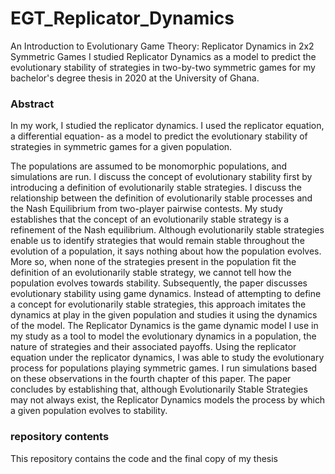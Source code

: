 # EGT_Replicator_Dynamics
An Introduction to Evolutionary Game Theory: Replicator Dynamics in 2x2 Symmetric Games
I studied Replicator Dynamics as a model to predict the evolutionary stability of strategies in two-by-two symmetric games for my bachelor's degree thesis in 2020 at the University of Ghana.


### Abstract
In my work, I studied the replicator dynamics. I used the replicator equation, a differential equation-
as a model to predict the evolutionary stability of strategies in symmetric games for a given population.

The populations are assumed to be monomorphic populations, and simulations are run. I discuss the
concept of evolutionary stability first by introducing a definition of evolutionarily stable strategies. I
discuss the relationship between the definition of evolutionarily stable processes and the Nash
Equilibrium from two-player pairwise contests. My study establishes that the concept of an
evolutionarily stable strategy is a refinement of the Nash equilibrium.
Although evolutionarily stable strategies enable us to identify strategies that would
remain stable throughout the evolution of a population, it says nothing about how the population
evolves. More so, when none of the strategies present in the population fit the definition of an
evolutionarily stable strategy, we cannot tell how the population evolves towards stability.
Subsequently, the paper discusses evolutionary stability using game dynamics. Instead of attempting
to define a concept for evolutionarily stable strategies, this approach imitates the dynamics at play in
the given population and studies it using the dynamics of the model. The Replicator Dynamics is the
game dynamic model I use in my study as a tool to model the evolutionary dynamics in a population,
the nature of strategies and their associated payoffs. Using the replicator equation under the replicator
dynamics, I was able to study the evolutionary process for populations playing symmetric games. I run
simulations based on these observations in the fourth chapter of this paper. The paper concludes
by establishing that, although Evolutionarily Stable Strategies may not always exist, the Replicator
Dynamics models the process by which a given population evolves to stability.



### repository contents
This repository contains the code and the final copy of my thesis
